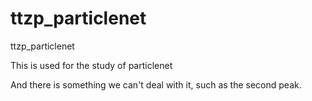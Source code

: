 # ttzp_particlenet
ttzp_particlenet

This is used for the study of particlenet

And there is something we can't deal with it, such as the second peak. 
